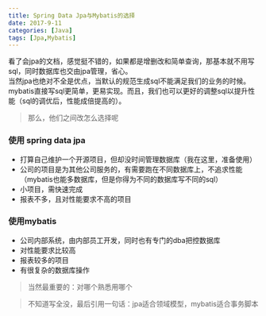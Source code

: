 ```yaml
---
title: Spring Data Jpa与Mybatis的选择
date: 2017-9-11
categories: [Java]
tags: [Jpa,Mybatis]
---
```


看了会jpa的文档，感觉挺不错的，如果都是增删改和简单查询，那基本就不用写sql，同时数据库也交由jpa管理，省心。  
当然jpa也绝对不全是优点，当默认的规范生成sql不能满足我们的业务的时候。mybatis直接写sql更简单，更易实现。而且，我们也可以更好的调整sql以提升性能（sql的调优后，性能成倍提高的）。   
> 那么，他们之间改怎么选择呢  

<!-- more -->

### 使用 spring data jpa
- 打算自己维护一个开源项目，但却没时间管理数据库（我在这里，准备使用）
- 公司的项目是为其他公司服务的，有需要跑在不同数据库上，不追求性能（mybatis也能多数据库，但是你得为不同的数据库写不同的sql）
- 小项目，需快速完成  
- 报表不多，且对性能要求不高的项目  
### 使用mybatis
- 公司内部系统，由内部员工开发，同时也有专门的dba把控数据库
- 对性能要求比较高
- 报表较多的项目
- 有很复杂的数据库操作

> 当然最重要的：对哪个熟悉用哪个

> 不知道写全没，最后引用一句话：jpa适合领域模型，mybatis适合事务脚本
